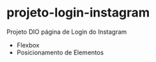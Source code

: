 # projeto-login-instagram
Projeto DIO página de Login do Instagram
* Flexbox
* Posicionamento de Elementos
